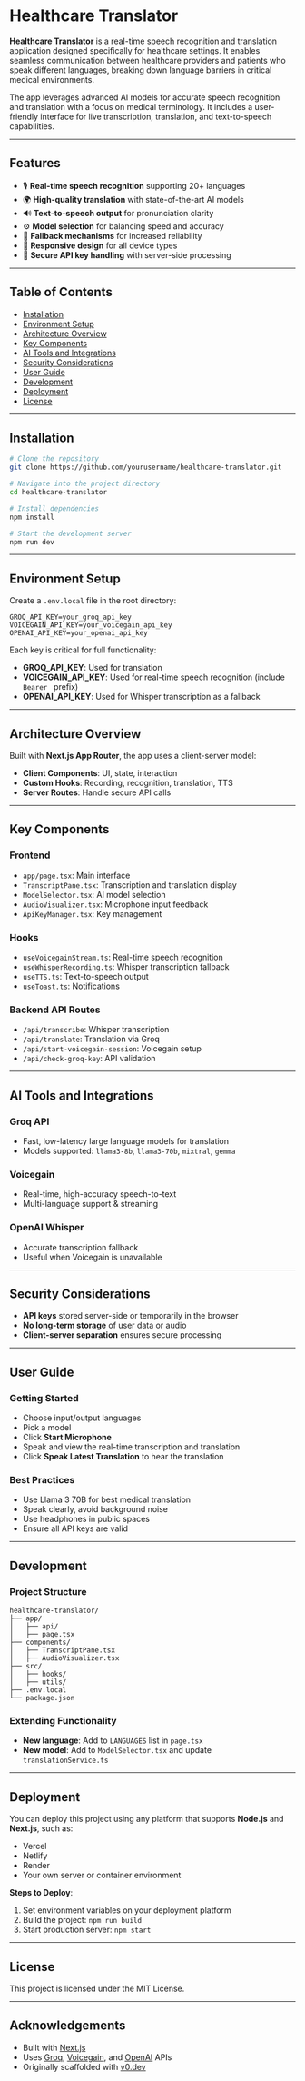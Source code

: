 
# Healthcare Translator

**Healthcare Translator** is a real-time speech recognition and translation application designed specifically for healthcare settings. It enables seamless communication between healthcare providers and patients who speak different languages, breaking down language barriers in critical medical environments.

The app leverages advanced AI models for accurate speech recognition and translation with a focus on medical terminology. It includes a user-friendly interface for live transcription, translation, and text-to-speech capabilities.

---

## Features

* 🎙️ **Real-time speech recognition** supporting 20+ languages
* 🌍 **High-quality translation** with state-of-the-art AI models
* 🔊 **Text-to-speech output** for pronunciation clarity
* ⚙️ **Model selection** for balancing speed and accuracy
* 🧠 **Fallback mechanisms** for increased reliability
* 📱 **Responsive design** for all device types
* 🔐 **Secure API key handling** with server-side processing

---

## Table of Contents

* [Installation](#installation)
* [Environment Setup](#environment-setup)
* [Architecture Overview](#architecture-overview)
* [Key Components](#key-components)
* [AI Tools and Integrations](#ai-tools-and-integrations)
* [Security Considerations](#security-considerations)
* [User Guide](#user-guide)
* [Development](#development)
* [Deployment](#deployment)
* [License](#license)

---

## Installation

```bash
# Clone the repository
git clone https://github.com/yourusername/healthcare-translator.git

# Navigate into the project directory
cd healthcare-translator

# Install dependencies
npm install

# Start the development server
npm run dev
```

---

## Environment Setup

Create a `.env.local` file in the root directory:

```env
GROQ_API_KEY=your_groq_api_key
VOICEGAIN_API_KEY=your_voicegain_api_key
OPENAI_API_KEY=your_openai_api_key
```

Each key is critical for full functionality:

* **GROQ\_API\_KEY**: Used for translation
* **VOICEGAIN\_API\_KEY**: Used for real-time speech recognition (include `Bearer ` prefix)
* **OPENAI\_API\_KEY**: Used for Whisper transcription as a fallback

---

## Architecture Overview

Built with **Next.js App Router**, the app uses a client-server model:

* **Client Components**: UI, state, interaction
* **Custom Hooks**: Recording, recognition, translation, TTS
* **Server Routes**: Handle secure API calls

---

## Key Components

### Frontend

* `app/page.tsx`: Main interface
* `TranscriptPane.tsx`: Transcription and translation display
* `ModelSelector.tsx`: AI model selection
* `AudioVisualizer.tsx`: Microphone input feedback
* `ApiKeyManager.tsx`: Key management

### Hooks

* `useVoicegainStream.ts`: Real-time speech recognition
* `useWhisperRecording.ts`: Whisper transcription fallback
* `useTTS.ts`: Text-to-speech output
* `useToast.ts`: Notifications

### Backend API Routes

* `/api/transcribe`: Whisper transcription
* `/api/translate`: Translation via Groq
* `/api/start-voicegain-session`: Voicegain setup
* `/api/check-groq-key`: API validation

---

## AI Tools and Integrations

### Groq API

* Fast, low-latency large language models for translation
* Models supported: `llama3-8b`, `llama3-70b`, `mixtral`, `gemma`

### Voicegain

* Real-time, high-accuracy speech-to-text
* Multi-language support & streaming

### OpenAI Whisper

* Accurate transcription fallback
* Useful when Voicegain is unavailable

---

## Security Considerations

* **API keys** stored server-side or temporarily in the browser
* **No long-term storage** of user data or audio
* **Client-server separation** ensures secure processing

---

## User Guide

### Getting Started

* Choose input/output languages
* Pick a model
* Click **Start Microphone**
* Speak and view the real-time transcription and translation
* Click **Speak Latest Translation** to hear the translation

### Best Practices

* Use Llama 3 70B for best medical translation
* Speak clearly, avoid background noise
* Use headphones in public spaces
* Ensure all API keys are valid

---

## Development

### Project Structure

```
healthcare-translator/
├── app/
│   ├── api/
│   ├── page.tsx
├── components/
│   ├── TranscriptPane.tsx
│   ├── AudioVisualizer.tsx
├── src/
│   ├── hooks/
│   ├── utils/
├── .env.local
└── package.json
```

### Extending Functionality

* **New language**: Add to `LANGUAGES` list in `page.tsx`
* **New model**: Add to `ModelSelector.tsx` and update `translationService.ts`

---

## Deployment

You can deploy this project using any platform that supports **Node.js** and **Next.js**, such as:

* Vercel
* Netlify
* Render
* Your own server or container environment

**Steps to Deploy**:

1. Set environment variables on your deployment platform
2. Build the project: `npm run build`
3. Start production server: `npm start`

---

## License

This project is licensed under the MIT License.

---

## Acknowledgements

* Built with [Next.js](https://nextjs.org)
* Uses [Groq](https://groq.com), [Voicegain](https://voicegain.ai), and [OpenAI](https://openai.com) APIs
* Originally scaffolded with [v0.dev](https://v0.dev)


